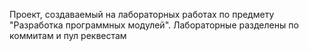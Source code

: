 Проект, создаваемый на лабораторных работах по предмету "Разработка программных модулей".
Лабораторные разделены по коммитам и пул реквестам
